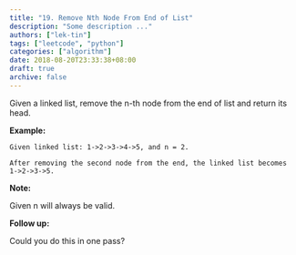 ```yaml
---
title: "19. Remove Nth Node From End of List"
description: "Some description ..."
authors: ["lek-tin"]
tags: ["leetcode", "python"]
categories: ["algorithm"]
date: 2018-08-20T23:33:38+08:00
draft: true
archive: false
---
```

Given a linked list, remove the n-th node from the end of list and return its head.

**Example:**
```
Given linked list: 1->2->3->4->5, and n = 2.

After removing the second node from the end, the linked list becomes 1->2->3->5.
```
**Note:**

Given n will always be valid.

**Follow up:**

Could you do this in one pass?
